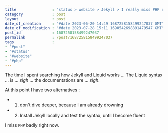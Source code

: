 ```yaml
---
title                : "status > website > Jekyll > I really miss PHP right now"
category             : post
layout               : post
date_of_creation     : "#date 2023-06-20 14:49 1687258158499247037 GMT"
date_of_modification : "#date 2023-07-28 15:11 1690542698891479547 GMT"
post_id              : 1687258158499247037
permalink            : /post/1687258158499247037
tags                 :
- "#post"
- "#status"
- "#website"
- "#php"
---
```

The time I spent searching how Jekyll and Liquid works ... The Liquid syntax ... is ... *sigh* ... the documentations are ... *sigh*.

At this point I have two alternatives :

- 1) don't dive deeper, because I am already drowning
- 2) Install Jekyll locally and test the syntax, until I become fluent

I miss `PHP` badly right now.
   

